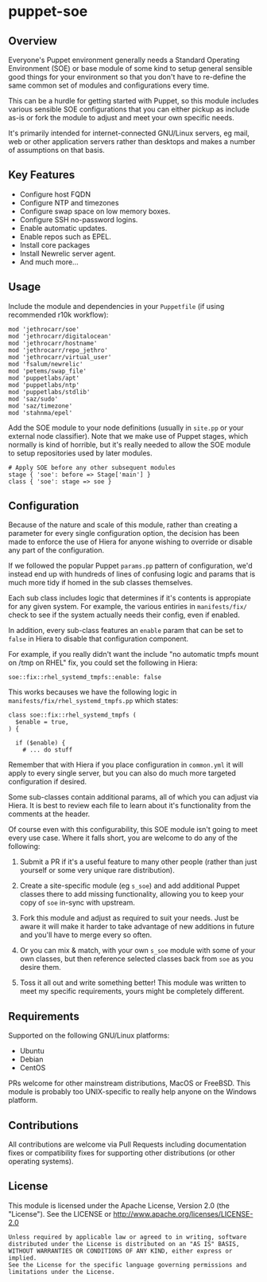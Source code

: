 # puppet-soe 

## Overview

Everyone's Puppet environment generally needs a Standard Operating Environment
(SOE) or base module of some kind to setup general sensible good things for
your environment so that you don't have to re-define the same common set of
modules and configurations every time.

This can be a hurdle for getting started with Puppet, so this module includes
various sensible SOE configurations that you can either pickup as include as-is
or fork the module to adjust and meet your own specific needs.

It's primarily intended for internet-connected GNU/Linux servers, eg mail, web
or other application servers rather than desktops and makes a number of 
assumptions on that basis.


## Key Features

* Configure host FQDN
* Configure NTP and timezones
* Configure swap space on low memory boxes.
* Configure SSH no-password logins.
* Enable automatic updates.
* Enable repos such as EPEL.
* Install core packages
* Install Newrelic server agent.
* And much more...


## Usage

Include the module and dependencies in your `Puppetfile` (if using recommended
r10k workflow):

    mod 'jethrocarr/soe'
    mod 'jethrocarr/digitalocean'
    mod 'jethrocarr/hostname'
    mod 'jethrocarr/repo_jethro'
    mod 'jethrocarr/virtual_user'
    mod 'fsalum/newrelic'
    mod 'petems/swap_file'
    mod 'puppetlabs/apt'
    mod 'puppetlabs/ntp'
    mod 'puppetlabs/stdlib'
    mod 'saz/sudo'
    mod 'saz/timezone'
    mod 'stahnma/epel'

Add the SOE module to your node definitions (usually in `site.pp` or your
external node classifier). Note that we make use of Puppet stages, which
normally is kind of horrible, but it's really needed to allow the SOE module
to setup repositories used by later modules.

    # Apply SOE before any other subsequent modules
    stage { 'soe': before => Stage['main'] }
    class { 'soe': stage => soe }


## Configuration

Because of the nature and scale of this module, rather than creating a
parameter for every single configuration option, the decision has been made
to enforce the use of Hiera for anyone wishing to override or disable any
part of the configuration.

If we followed the popular Puppet `params.pp` pattern of configuration, we'd
instead end up with hundreds of lines of confusing logic and params that is
much more tidy if homed in the sub classes themselves.

Each sub class includes logic that determines if it's contents is appropiate
for any given system. For example, the various entiries in `manifests/fix/`
check to see if the system actually needs their config, even if enabled.

In addition, every sub-class features an `enable` param that can be set to
`false` in Hiera to disable that configuration component.

For example, if you really didn't want the include "no automatic tmpfs mount on
/tmp on RHEL" fix, you could set the following in Hiera:

    soe::fix::rhel_systemd_tmpfs::enable: false

This works becauses we have the following logic in
`manifests/fix/rhel_systemd_tmpfs.pp` which states:

    class soe::fix::rhel_systemd_tmpfs (
      $enable = true,
    ) {

      if ($enable) {
        # ... do stuff

Remember that with Hiera if you place configuration in `common.yml` it will
apply to every single server, but you can also do much more targeted
configuration if desired.

Some sub-classes contain additional params, all of which you can adjust via
Hiera. It is best to review each file to learn about it's functionality from
the comments at the header.


Of course even with this configurability, this SOE module isn't going to meet
every use case. Where it falls short, you are welcome to do any of the following:

1. Submit a PR if it's a useful feature to many other people (rather than just
   yourself or some very unique rare distribution).

2. Create a site-specific module (eg `s_soe`) and add additional Puppet classes
   there to add missing functionality, allowing you to keep your copy of `soe`
   in-sync with upstream. 

3. Fork this module and adjust as required to suit your needs. Just be aware it
   will make it harder to take advantage of new additions in future and you'll
   have to merge every so often.
   
4. Or you can mix & match, with your own `s_soe` module with some of your own
   classes, but then reference selected classes back from `soe` as you desire
   them.

5. Toss it all out and write something better! This module was written to meet
   my specific requirements, yours might be completely different.


## Requirements

Supported on the following GNU/Linux platforms:

* Ubuntu
* Debian
* CentOS

PRs welcome for other mainstream distributions, MacOS or FreeBSD. This module
is probably too UNIX-specific to really help anyone on the Windows platform.


## Contributions

All contributions are welcome via Pull Requests including documentation fixes
or compatibility fixes for supporting other distributions (or other operating
systems).


## License

This module is licensed under the Apache License, Version 2.0 (the "License").
See the LICENSE or http://www.apache.org/licenses/LICENSE-2.0

    Unless required by applicable law or agreed to in writing, software
    distributed under the License is distributed on an "AS IS" BASIS,
    WITHOUT WARRANTIES OR CONDITIONS OF ANY KIND, either express or implied.
    See the License for the specific language governing permissions and
    limitations under the License.

